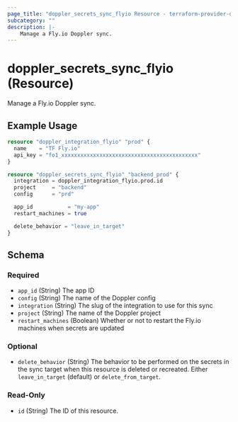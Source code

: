 ```yaml
---
page_title: "doppler_secrets_sync_flyio Resource - terraform-provider-doppler"
subcategory: ""
description: |-
	Manage a Fly.io Doppler sync.
---
```


# doppler_secrets_sync_flyio (Resource)

Manage a Fly.io Doppler sync.

## Example Usage

```terraform
resource "doppler_integration_flyio" "prod" {
  name    = "TF Fly.io"
  api_key = "fo1_xxxxxxxxxxxxxxxxxxxxxxxxxxxxxxxxxxxxxxxxxxx"
}

resource "doppler_secrets_sync_flyio" "backend_prod" {
  integration = doppler_integration_flyio.prod.id
  project     = "backend"
  config      = "prd"

  app_id           = "my-app"
  restart_machines = true

  delete_behavior = "leave_in_target"
}
```

<!-- schema generated by tfplugindocs -->
## Schema

### Required

- `app_id` (String) The app ID
- `config` (String) The name of the Doppler config
- `integration` (String) The slug of the integration to use for this sync
- `project` (String) The name of the Doppler project
- `restart_machines` (Boolean) Whether or not to restart the Fly.io machines when secrets are updated

### Optional

- `delete_behavior` (String) The behavior to be performed on the secrets in the sync target when this resource is deleted or recreated. Either `leave_in_target` (default) or `delete_from_target`.

### Read-Only

- `id` (String) The ID of this resource.
